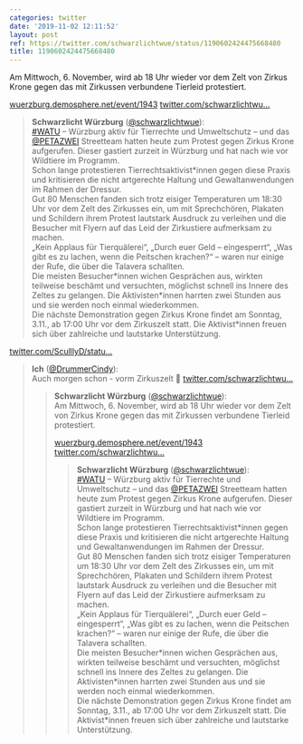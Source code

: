 ```yaml
---
categories: twitter
date: '2019-11-02 12:11:52'
layout: post
ref: https://twitter.com/schwarzlichtwue/status/1190602424475668480
title: 1190602424475668480
---
```

Am Mittwoch, 6. November, wird ab 18 Uhr wieder vor dem Zelt von Zirkus Krone gegen das mit Zirkussen verbundene Tierleid protestiert.



[wuerzburg.demosphere.net/event/1943](https://wuerzburg.demosphere.net/event/1943) [twitter.com/schwarzlichtwu…](https://twitter.com/schwarzlichtwue/status/1189660030490095618)
> <b>Schwarzlicht Würzburg</b> ([@schwarzlichtwue](https://twitter.com/schwarzlichtwue)):  
>[#WATU](/t/watu) – Würzburg aktiv für Tierrechte und Umweltschutz – und das [@PETAZWEI](https://twitter.com/PETAZWEI) Streetteam hatten heute zum Protest gegen Zirkus Krone aufgerufen. Dieser gastiert zurzeit in Würzburg und hat nach wie vor Wildtiere im Programm.   
>Schon lange protestieren Tierrechtsaktivist\*innen gegen diese Praxis und kritisieren die nicht artgerechte Haltung und Gewaltanwendungen im Rahmen der Dressur.  
>Gut 80 Menschen fanden sich trotz eisiger Temperaturen um 18:30 Uhr vor dem Zelt des Zirkusses ein, um mit Sprechchören, Plakaten und Schildern ihrem Protest lautstark Ausdruck zu verleihen und die Besucher mit Flyern auf das Leid der Zirkustiere aufmerksam zu machen.  
>„Kein Applaus für Tierquälerei“, „Durch euer Geld – eingesperrt“, „Was gibt es zu lachen, wenn die Peitschen krachen?“ – waren nur einige der Rufe, die über die Talavera schallten.  
>Die meisten Besucher\*innen wichen Gesprächen aus, wirkten teilweise beschämt und versuchten, möglichst schnell ins Innere des Zeltes zu gelangen. Die Aktivisten\*innen harrten zwei Stunden aus und sie werden noch einmal wiederkommen.  
>Die nächste Demonstration gegen Zirkus Krone findet am Sonntag, 3.11., ab 17:00 Uhr vor dem Zirkuszelt statt. Die Aktivist\*innen freuen sich über zahlreiche und lautstarke Unterstützung.  


[twitter.com/SculllyD/statu…](https://twitter.com/SculllyD/status/1190603758125887490?s=19)
> <b>Ich</b> ([@DrummerCindy](https://twitter.com/DrummerCindy)):  
>Auch morgen schon - vorm Zirkuszelt 💪 [twitter.com/schwarzlichtwu…](https://twitter.com/schwarzlichtwue/status/1190602424475668480)  
>> <b>Schwarzlicht Würzburg</b> ([@schwarzlichtwue](https://twitter.com/schwarzlichtwue)):    
>>Am Mittwoch, 6. November, wird ab 18 Uhr wieder vor dem Zelt von Zirkus Krone gegen das mit Zirkussen verbundene Tierleid protestiert.    
>>    
>>    
>>    
>>[wuerzburg.demosphere.net/event/1943](https://wuerzburg.demosphere.net/event/1943) [twitter.com/schwarzlichtwu…](https://twitter.com/schwarzlichtwue/status/1189660030490095618)    
>>> <b>Schwarzlicht Würzburg</b> ([@schwarzlichtwue](https://twitter.com/schwarzlichtwue)):      
>>>[#WATU](/t/watu) – Würzburg aktiv für Tierrechte und Umweltschutz – und das [@PETAZWEI](https://twitter.com/PETAZWEI) Streetteam hatten heute zum Protest gegen Zirkus Krone aufgerufen. Dieser gastiert zurzeit in Würzburg und hat nach wie vor Wildtiere im Programm.       
>>>Schon lange protestieren Tierrechtsaktivist\*innen gegen diese Praxis und kritisieren die nicht artgerechte Haltung und Gewaltanwendungen im Rahmen der Dressur.      
>>>Gut 80 Menschen fanden sich trotz eisiger Temperaturen um 18:30 Uhr vor dem Zelt des Zirkusses ein, um mit Sprechchören, Plakaten und Schildern ihrem Protest lautstark Ausdruck zu verleihen und die Besucher mit Flyern auf das Leid der Zirkustiere aufmerksam zu machen.      
>>>„Kein Applaus für Tierquälerei“, „Durch euer Geld – eingesperrt“, „Was gibt es zu lachen, wenn die Peitschen krachen?“ – waren nur einige der Rufe, die über die Talavera schallten.      
>>>Die meisten Besucher\*innen wichen Gesprächen aus, wirkten teilweise beschämt und versuchten, möglichst schnell ins Innere des Zeltes zu gelangen. Die Aktivisten\*innen harrten zwei Stunden aus und sie werden noch einmal wiederkommen.      
>>>Die nächste Demonstration gegen Zirkus Krone findet am Sonntag, 3.11., ab 17:00 Uhr vor dem Zirkuszelt statt. Die Aktivist\*innen freuen sich über zahlreiche und lautstarke Unterstützung.      
>>    
>>    
>  
>  

